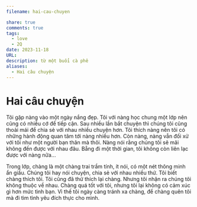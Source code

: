 ```yaml
---
filename: hai-cau-chuyen

share: true
comments: true
tags:
  - love
  - 2Q
date: 2023-11-18
URL: 
description: từ một buổi cà phê
aliases:
  - Hai câu chuyện
---
```

# Hai câu chuyện

Tôi gặp nàng vào một ngày nắng đẹp. Tôi với nàng học chung một lớp nên cũng có nhiều cớ để tiếp cận. Sau nhiều lần bắt chuyện thì chúng tôi cũng thoải mái để chia sẻ với nhau nhiều chuyện hơn. Tôi thích nàng nên tôi có những hành động quan tâm tới nàng nhiều hơn. Còn nàng, nàng vẫn đối xử với tôi như một người bạn thân mà thôi. Nàng nói rằng chúng tôi sẽ mãi không đến được với nhau đâu. Bẵng đi một thời gian, tôi không còn liên lạc được với nàng nữa...

Trong lớp, chàng là một chàng trai trầm tính, ít nói, có một nét thông minh ẩn giấu. Chúng tôi hay nói chuyện, chia sẻ với nhau nhiều thứ. Tôi biết chàng thích tôi. Tôi cũng đã thử thích lại chàng. Nhưng tôi nhận ra chúng tôi không thuộc về nhau. Chàng quá tốt với tôi, nhưng tôi lại không có cảm xúc gì hơn mức tình bạn. Vì thế tôi ngày càng tránh xa chàng, để chàng quên tôi mà đi tìm tình yêu đích thực cho mình.


